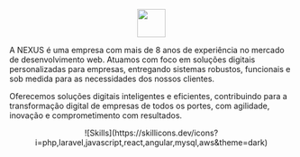 <p align="center">
<img src="https://nexus.gabrielsilva.dev.br/assets/logo-black.svg" height="50">
</p>

A NEXUS é uma empresa com mais de 8 anos de experiência no mercado de desenvolvimento web. Atuamos com foco em soluções digitais personalizadas para empresas, entregando sistemas robustos, funcionais e sob medida para as necessidades dos nossos clientes. 

Oferecemos soluções digitais inteligentes e eficientes, contribuindo para a transformação digital de empresas de todos os portes, com agilidade, inovação e comprometimento com resultados.

<p align="center">
![Skills](https://skillicons.dev/icons?i=php,laravel,javascript,react,angular,mysql,aws&theme=dark)
</p>
